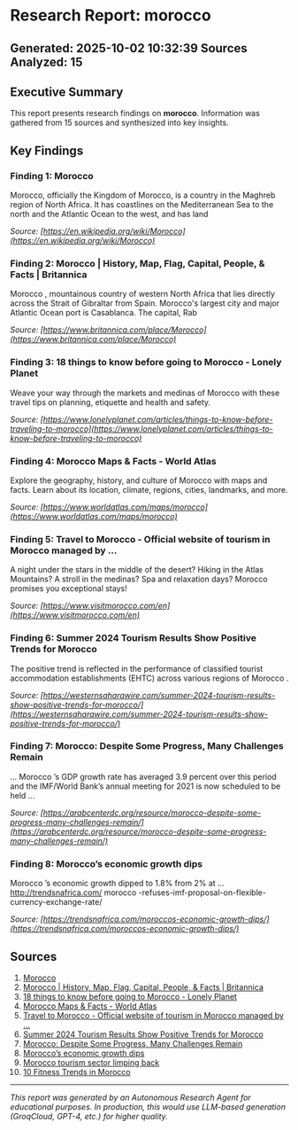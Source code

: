 # Research Report: morocco
**Generated:** 2025-10-02 10:32:39
**Sources Analyzed:** 15
---
## Executive Summary
This report presents research findings on **morocco**. Information was gathered from 15 sources and synthesized into key insights.
## Key Findings

### Finding 1: Morocco
Morocco, officially the Kingdom of Morocco, is a country in the Maghreb region of North Africa. It has coastlines on the Mediterranean Sea to the north and the Atlantic Ocean to the west, and has land

*Source: [https://en.wikipedia.org/wiki/Morocco](https://en.wikipedia.org/wiki/Morocco)*

### Finding 2: Morocco | History, Map, Flag, Capital, People, & Facts | Britannica
Morocco , mountainous country of western North Africa that lies directly across the Strait of Gibraltar from Spain. Morocco's largest city and major Atlantic Ocean port is Casablanca. The capital, Rab

*Source: [https://www.britannica.com/place/Morocco](https://www.britannica.com/place/Morocco)*

### Finding 3: 18 things to know before going to Morocco - Lonely Planet
Weave your way through the markets and medinas of Morocco with these travel tips on planning, etiquette and health and safety.

*Source: [https://www.lonelyplanet.com/articles/things-to-know-before-traveling-to-morocco](https://www.lonelyplanet.com/articles/things-to-know-before-traveling-to-morocco)*

### Finding 4: Morocco Maps & Facts - World Atlas
Explore the geography, history, and culture of Morocco with maps and facts. Learn about its location, climate, regions, cities, landmarks, and more.

*Source: [https://www.worldatlas.com/maps/morocco](https://www.worldatlas.com/maps/morocco)*

### Finding 5: Travel to Morocco - Official website of tourism in Morocco managed by ...
A night under the stars in the middle of the desert? Hiking in the Atlas Mountains? A stroll in the medinas? Spa and relaxation days? Morocco promises you exceptional stays!

*Source: [https://www.visitmorocco.com/en](https://www.visitmorocco.com/en)*

### Finding 6: Summer 2024 Tourism Results Show Positive Trends for Morocco
The positive trend is reflected in the performance of classified tourist accommodation establishments (EHTC) across various regions of Morocco .

*Source: [https://westernsaharawire.com/summer-2024-tourism-results-show-positive-trends-for-morocco/](https://westernsaharawire.com/summer-2024-tourism-results-show-positive-trends-for-morocco/)*

### Finding 7: Morocco: Despite Some Progress, Many Challenges Remain
... Morocco ’s GDP growth rate has averaged 3.9 percent over this period and the IMF/World Bank’s annual meeting for 2021 is now scheduled to be held ...

*Source: [https://arabcenterdc.org/resource/morocco-despite-some-progress-many-challenges-remain/](https://arabcenterdc.org/resource/morocco-despite-some-progress-many-challenges-remain/)*

### Finding 8: Morocco’s economic growth dips
Morocco ’s economic growth dipped to 1.8% from 2% at ... http://trendsnafrica.com/ morocco -refuses-imf-proposal-on-flexible-currency-exchange-rate/

*Source: [https://trendsnafrica.com/moroccos-economic-growth-dips/](https://trendsnafrica.com/moroccos-economic-growth-dips/)*
## Sources
1. [Morocco](https://en.wikipedia.org/wiki/Morocco)
2. [Morocco | History, Map, Flag, Capital, People, & Facts | Britannica](https://www.britannica.com/place/Morocco)
3. [18 things to know before going to Morocco - Lonely Planet](https://www.lonelyplanet.com/articles/things-to-know-before-traveling-to-morocco)
4. [Morocco Maps & Facts - World Atlas](https://www.worldatlas.com/maps/morocco)
5. [Travel to Morocco - Official website of tourism in Morocco managed by ...](https://www.visitmorocco.com/en)
6. [Summer 2024 Tourism Results Show Positive Trends for Morocco](https://westernsaharawire.com/summer-2024-tourism-results-show-positive-trends-for-morocco/)
7. [Morocco: Despite Some Progress, Many Challenges Remain](https://arabcenterdc.org/resource/morocco-despite-some-progress-many-challenges-remain/)
8. [Morocco’s economic growth dips](https://trendsnafrica.com/moroccos-economic-growth-dips/)
9. [Morocco tourism sector limping back](https://trendsnafrica.com/morocco-tourism-sector-limping-back/)
10. [10 Fitness Trends in Morocco](https://supertravelr.com/en/trip/morocco/10-fitness-trends-in-morocco-47DCF789B6/)

---
*This report was generated by an Autonomous Research Agent for educational purposes.*
*In production, this would use LLM-based generation (GroqCloud, GPT-4, etc.) for higher quality.*
